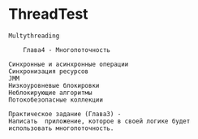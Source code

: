 # ThreadTest
    Multythreading 

		Глава4 - Многопоточность

	Синхронные и асинхронные операции
	Синхронизация ресурсов
	JMM
	Низкоуровневые блокировки
	Неблокирующие алгоритмы
	Потокобезопасные коллекции

	Практическое задание (Глава3) -
	Написать  приложение, которое в своей логике будет
	использовать многопоточность.
